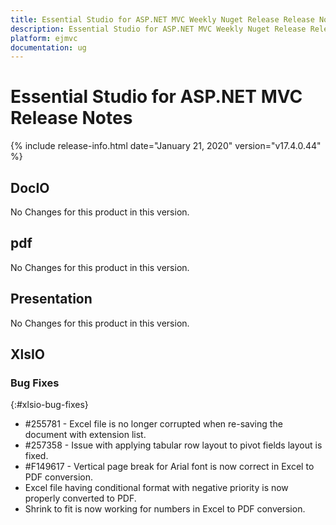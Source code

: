 ```yaml
---
title: Essential Studio for ASP.NET MVC Weekly Nuget Release Release Notes  
description: Essential Studio for ASP.NET MVC Weekly Nuget Release Release Notes  
platform: ejmvc
documentation: ug
---
```


# Essential Studio for ASP.NET MVC  Release Notes  

{% include release-info.html date="January 21, 2020"  version="v17.4.0.44" %} 






## DocIO

No Changes for this product in this version.

[//]: # "Delete the contents of this file while new content is added."

## pdf

No Changes for this product in this version.

[//]: # "Delete the contents of this file while new content is added."

## Presentation

No Changes for this product in this version.

[//]: # "Delete the contents of this file while new content is added."

## XlsIO

### Bug Fixes
{:#xlsio-bug-fixes}

* \#255781 - Excel file is no longer corrupted when re-saving the document with extension list.
* \#257358 - Issue with applying tabular row layout to pivot fields layout is fixed.
* \#F149617 - Vertical page break for Arial font is now correct in Excel to PDF conversion. 
* Excel file having conditional format with negative priority is now properly converted to PDF.
* Shrink to fit is now working for numbers in Excel to PDF conversion.
